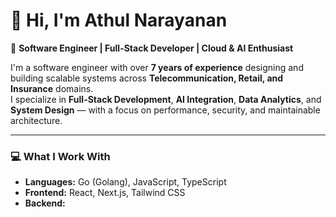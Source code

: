 # 👋 Hi, I'm Athul Narayanan  

🚀 **Software Engineer | Full-Stack Developer | Cloud & AI Enthusiast**

I'm a software engineer with over **7 years of experience** designing and building scalable systems across **Telecommunication, Retail, and Insurance** domains.  
I specialize in **Full-Stack Development**, **AI Integration**, **Data Analytics**, and **System Design** — with a focus on performance, security, and maintainable architecture.

---

### 💻 What I Work With
- **Languages:** Go (Golang), JavaScript, TypeScript  
- **Frontend:** React, Next.js, Tailwind CSS  
- **Backend:**


